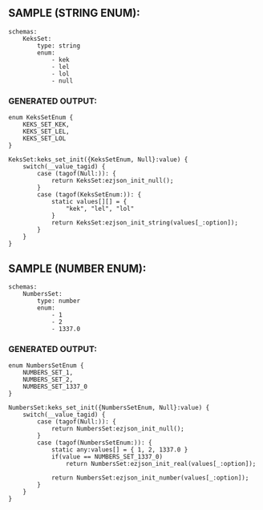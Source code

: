 ## SAMPLE (STRING ENUM):
	schemas:
		KeksSet:
			type: string
			enum:
				- kek
				- lel
				- lol
				- null
### GENERATED OUTPUT:
	enum KeksSetEnum {
		KEKS_SET_KEK,
		KEKS_SET_LEL,
		KEKS_SET_LOL
	}

	KeksSet:keks_set_init({KeksSetEnum, Null}:value) { 
		switch(__value_tagid) {
			case (tagof(Null:)): {
				return KeksSet:ezjson_init_null();
			}
			case (tagof(KeksSetEnum:)): {
				static values[][] = {
					"kek", "lel", "lol"
				}
				return KeksSet:ezjson_init_string(values[_:option]);
			}
		}
	}


## SAMPLE (NUMBER ENUM):
	schemas:
		NumbersSet:
			type: number
			enum:
				- 1
				- 2
				- 1337.0
### GENERATED OUTPUT:
	enum NumbersSetEnum {
		NUMBERS_SET_1,
		NUMBERS_SET_2,
		NUMBERS_SET_1337_0
	}

	NumbersSet:keks_set_init({NumbersSetEnum, Null}:value) { 
		switch(__value_tagid) {
			case (tagof(Null:)): {
				return NumbersSet:ezjson_init_null();
			}
			case (tagof(NumbersSetEnum:)): {
				static any:values[] = { 1, 2, 1337.0 }
				if(value == NUMBERS_SET_1337_0)
					return NumbersSet:ezjson_init_real(values[_:option]);

				return NumbersSet:ezjson_init_number(values[_:option]);
			}
		}
	}